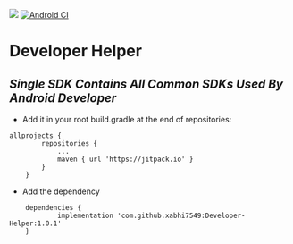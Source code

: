 [![](https://jitpack.io/v/xabhi7549/Developer-Helper.svg)](https://jitpack.io/#xabhi7549/Developer-Helper)
[![Android CI](https://github.com/xabhi7549/Developer-Helper/actions/workflows/android.yml/badge.svg?branch=master)](https://github.com/xabhi7549/Developer-Helper/actions/workflows/android.yml)
# Developer Helper
## _Single SDK Contains All Common SDKs Used By Android Developer_



- Add it in your root build.gradle at the end of repositories:


```
allprojects {
		repositories {
			...
			maven { url 'https://jitpack.io' }
		}
	}
```

- Add the dependency

```
	dependencies {
	        implementation 'com.github.xabhi7549:Developer-Helper:1.0.1'
	}
```
